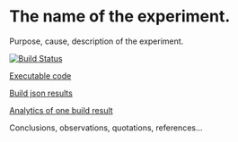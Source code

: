 # The name of the experiment.

Purpose, cause, description of the experiment.

[![Build Status](https://travis-ci.org/evolvator/travis-benchmark-blueprint.svg?branch=master)](https://travis-ci.org/evolvator/travis-benchmark-blueprint)

[Executable code](https://github.com/evolvator/travis-benchmark-blueprint/tree/code)

[Build json results](https://github.com/evolvator/travis-benchmark-blueprint/tree/results)

[Analytics of one build result](https://qxnow01l99.codesandbox.io/%7B%22path%22%3A%22https%3A%2F%2Fraw.githubusercontent.com%2FEvolvator%2Ftravis-benchmark-blueprint%2Fresults%2F391016255.json%22%2C%22sorted%22%3A[%7B%22id%22%3A%22suite%22%2C%22desc%22%3Atrue%7D%2C%7B%22id%22%3A%22os%22%2C%22desc%22%3Afalse%7D%2C%7B%22id%22%3A%22platform%22%2C%22desc%22%3Afalse%7D%2C%7B%22id%22%3A%22version%22%2C%22desc%22%3Atrue%7D%2C%7B%22id%22%3A%22percent%22%2C%22desc%22%3Atrue%7D]%2C%22filtered%22%3A[]%2C%22page%22%3A0%2C%22pageSize%22%3A50%7D)

Conclusions, observations, quotations, references...
